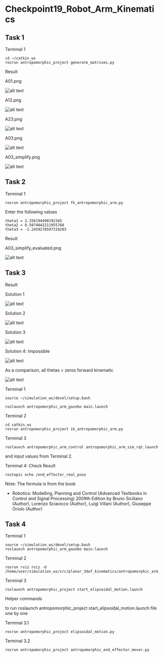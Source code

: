 # Checkpoint19_Robot_Arm_Kinematics

## Task 1

Terminal 1

```
cd ~/catkin_ws
rosrun antropomorphic_project generate_matrixes.py
```

Result

A01.png

![alt text](A01.png)

A12.png

![alt text](A12.png)

A23.png

![alt text](A23.png)

A03.png

![alt text](A03.png)

A03_simplify.png

![alt text](A03_simplify.png)

## Task 2

Terminal 1
```
rosrun antropomorphic_project fk_antropomorphic_arm.py
```

Enter the following values

```
theta1 = 2.356194490192345
theta2 = 0.5074842211955768
theta3 = -2.2459278597319283
```

Result

A03_simplify_evaluated.png

![alt text](A03_simplify_evaluated.png)

## Task 3

Result

Solution 1

![alt text](task3_solution1.png)

Solution 2

![alt text](task3_solution2.png)

Solution 3

![alt text](task3_solution3.png)

Solution 4: Impossible

![alt text](task3_sol4_impossible.png)

As a comparison, all thetas = zeros forward kinematic 

![alt text](task3_zero_all_theta.png)

Terminal 1

```
source ~/simulation_ws/devel/setup.bash

roslaunch antropomorphic_arm_gazebo main.launch
```

Terminal 2

```
cd catkin_ws
rosrun antropomorphic_project ik_antropomorphic_arm.py
```


Terminal 3

```
roslaunch antropomorphic_arm_control antropomorphic_arm_sim_rqt.launch
```
and input values from Terminal 2.

Terminal 4: Check Result
```
rostopic echo /end_effector_real_pose
```

Note: The formula is from the book

- Robotics: Modelling, Planning and Control (Advanced Textbooks in Control and Signal Processing) 2009th Edition
by Bruno Siciliano (Author), Lorenzo Sciavicco (Author), Luigi Villani (Author), Giuseppe Oriolo (Author)


## Task 4

Terminal 1

```
source ~/simulation_ws/devel/setup.bash
roslaunch antropomorphic_arm_gazebo main.launch
```

Terminal 2

```
rosrun rviz rviz -d /home/user/simulation_ws/src/planar_3dof_kinematics/antropomorphic_arm_description/rviz/antropomorphic_3dof.rviz
```

Terminal 3

```
roslaunch antropomorphic_project start_elipsoidal_motion.launch
```

Helper commands

to run roslaunch antropomorphic_project start_elipsoidal_motion.launch   file one by one

Terminal 3.1

```
rosrun antropomorphic_project elipsoidal_motion.py
```

Terminal 3.2

```
rosrun antropomorphic_project antropomorphic_end_effector_mover.py
```